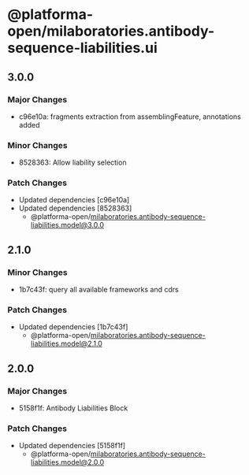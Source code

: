 # @platforma-open/milaboratories.antibody-sequence-liabilities.ui

## 3.0.0

### Major Changes

- c96e10a: fragments extraction from assemblingFeature, annotations added

### Minor Changes

- 8528363: Allow liability selection

### Patch Changes

- Updated dependencies [c96e10a]
- Updated dependencies [8528363]
  - @platforma-open/milaboratories.antibody-sequence-liabilities.model@3.0.0

## 2.1.0

### Minor Changes

- 1b7c43f: query all available frameworks and cdrs

### Patch Changes

- Updated dependencies [1b7c43f]
  - @platforma-open/milaboratories.antibody-sequence-liabilities.model@2.1.0

## 2.0.0

### Major Changes

- 5158f1f: Antibody Liabilities Block

### Patch Changes

- Updated dependencies [5158f1f]
  - @platforma-open/milaboratories.antibody-sequence-liabilities.model@2.0.0
